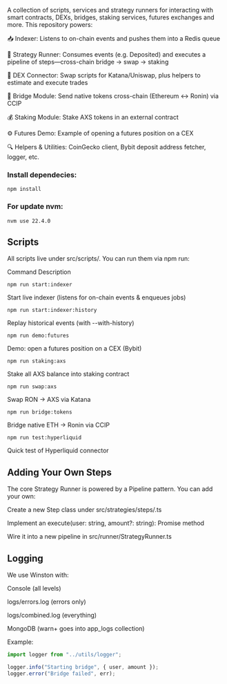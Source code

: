 A collection of scripts, services and strategy runners for interacting with smart contracts, DEXs, bridges, staking services, futures exchanges and more. This repository powers:

📥 Indexer: Listens to on-chain events and pushes them into a Redis queue

🤖 Strategy Runner: Consumes events (e.g. Deposited) and executes a pipeline of steps—cross-chain bridge → swap → staking

🔄 DEX Connector: Swap scripts for Katana/Uniswap, plus helpers to estimate and execute trades

🌉 Bridge Module: Send native tokens cross-chain (Ethereum ↔ Ronin) via CCIP

💰 Staking Module: Stake AXS tokens in an external contract

⚙️ Futures Demo: Example of opening a futures position on a CEX

🔍 Helpers & Utilities: CoinGecko client, Bybit deposit address fetcher, logger, etc.


### Install dependecies:
```
npm install
```

### For update nvm:
```
nvm use 22.4.0
```

## Scripts
All scripts live under src/scripts/. You can run them via npm run:


Command	Description
```
npm run start:indexer
```
Start live indexer (listens for on-chain events & enqueues jobs)
```
npm run start:indexer:history
```	
Replay historical events (with --with-history)
```
npm run demo:futures
```	
Demo: open a futures position on a CEX (Bybit)
```
npm run staking:axs
```
Stake all AXS balance into staking contract
```
npm run swap:axs
```	
Swap RON → AXS via Katana
```
npm run bridge:tokens
```	
Bridge native ETH → Ronin via CCIP
```
npm run test:hyperliquid
```	
Quick test of Hyperliquid connector



## Adding Your Own Steps
The core Strategy Runner is powered by a Pipeline pattern. You can add your own:

Create a new Step class under src/strategies/steps/<YourStep>.ts

Implement an execute(user: string, amount?: string): Promise<boolean> method

Wire it into a new pipeline in src/runner/StrategyRunner.ts

## Logging
We use Winston with:

Console (all levels)

logs/errors.log (errors only)

logs/combined.log (everything)

MongoDB (warn+ goes into app_logs collection)

Example:

```ts
import logger from "../utils/logger";

logger.info("Starting bridge", { user, amount });
logger.error("Bridge failed", err);
```